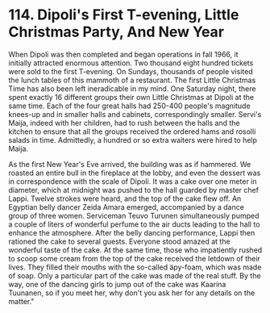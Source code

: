


    
# 114. Dipoli's First T-evening, Little Christmas Party, And New Year

When Dipoli was then completed and began operations in fall 1966, it initially attracted enormous attention. Two thousand eight hundred tickets were sold to the first T-evening. On Sundays, thousands of people visited the lunch tables of this mammoth of a restaurant. The first Little Christmas Time has also been left ineradicable in my mind. One Saturday night, there spent exactly 16 different groups their own Little Christmas at Dipoli at the same time. Each of the four great halls had 250-400 people's magnitude knees-up and in smaller halls and cabinets, correspondingly smaller. Servi's Maija, indeed with her children, had to rush between the halls and the kitchen to ensure that all the groups received the ordered hams and rosolli salads in time. Admittedly, a hundred or so extra waiters were hired to help Maija.

As the first New Year's Eve arrived, the building was as if hammered. We roasted an entire bull in the fireplace at the lobby, and even the dessert was in correspondence with the scale of Dipoli. It was a cake over one meter in diameter, which at midnight was pushed to the hall guarded by master chef Lappi. Twelve strokes were heard, and the top of the cake flew off. An Egyptian belly dancer Zeida Amara emerged, accompanied by a dance group of three women. Serviceman Teuvo Turunen simultaneously pumped a couple of liters of wonderful perfume to the air ducts leading to the hall to enhance the atmosphere. After the belly dancing performance, Lappi then rationed the cake to several guests. Everyone stood amazed at the wonderful taste of the cake. At the same time, those who impatiently rushed to scoop some cream from the top of the cake received the letdown of their lives. They filled their mouths with the so-called äpy-foam, which was made of soap. Only a particular part of the cake was made of the real stuff. By the way, one of the dancing girls to jump out of the cake was Kaarina Tuunanen, so if you meet her, why don't you ask her for any details on the matter."
